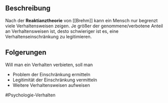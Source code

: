 ## Beschreibung
Nach der **Reaktianztheorie** von [[Brehm]] kann ein Mensch nur begrenzt viele Verhaltensweisen zeigen. Je größer der genommene/verbotene Anteil an Verhaltensweisen ist, desto schwieriger ist es, eine Verhaltenseinschränkung zu legitimieren.

## Folgerungen
Will man ein Verhalten verbieten, soll man
- Problem der Einschränkung ermitteln
- Legitimität der Einschränkung vermitteln
- Weitere Verhaltensweisen aufweisen

#Psychologie-Verhalten 